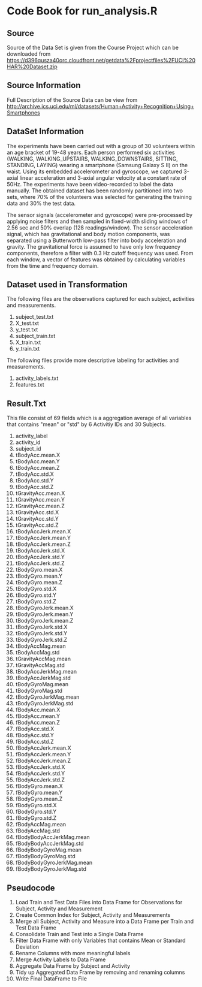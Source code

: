 Code Book for run_analysis.R
========================================

Source
------
Source of the Data Set is given from the Course Project which can be downloaded from https://d396qusza40orc.cloudfront.net/getdata%2Fprojectfiles%2FUCI%20HAR%20Dataset.zip

Source Information
------------------
Full Description of the Source Data can be view from http://archive.ics.uci.edu/ml/datasets/Human+Activity+Recognition+Using+Smartphones

DataSet Information
-------------------
The experiments have been carried out with a group of 30 volunteers within an age bracket of 19-48 years. Each person performed six activities (WALKING, WALKING_UPSTAIRS, WALKING_DOWNSTAIRS, SITTING, STANDING, LAYING) wearing a smartphone (Samsung Galaxy S II) on the waist. Using its embedded accelerometer and gyroscope, we captured 3-axial linear acceleration and 3-axial angular velocity at a constant rate of 50Hz. The experiments have been video-recorded to label the data manually. The obtained dataset has been randomly partitioned into two sets, where 70% of the volunteers was selected for generating the training data and 30% the test data. 

The sensor signals (accelerometer and gyroscope) were pre-processed by applying noise filters and then sampled in fixed-width sliding windows of 2.56 sec and 50% overlap (128 readings/window). The sensor acceleration signal, which has gravitational and body motion components, was separated using a Butterworth low-pass filter into body acceleration and gravity. The gravitational force is assumed to have only low frequency components, therefore a filter with 0.3 Hz cutoff frequency was used. From each window, a vector of features was obtained by calculating variables from the time and frequency domain. 

Dataset used in Transformation
------------------------------
The following files are the observations captured for each subject, activities and measurements.

1. subject_test.txt
2. X_test.txt
3. y_test.txt
4. subject_train.txt
5. X_train.txt
6. y_train.txt

The following files provide more descriptive labeling for activities and measurements.
1. activity_labels.txt
2. features.txt


Result.Txt
----------
This file consist of 69 fields which is a aggregation average of all variables that contains "mean" or "std" by 6 Activitiy IDs and 30 Subjects.

1. activity_label
2. activity_id
3. subject_id
4. tBodyAcc.mean.X
5. tBodyAcc.mean.Y
6. tBodyAcc.mean.Z
7. tBodyAcc.std.X
8. tBodyAcc.std.Y
9. tBodyAcc.std.Z
10. tGravityAcc.mean.X
11. tGravityAcc.mean.Y
12. tGravityAcc.mean.Z
13. tGravityAcc.std.X
14. tGravityAcc.std.Y
15. tGravityAcc.std.Z
16. tBodyAccJerk.mean.X
17. tBodyAccJerk.mean.Y
18. tBodyAccJerk.mean.Z
19. tBodyAccJerk.std.X
20. tBodyAccJerk.std.Y
21. tBodyAccJerk.std.Z
22. tBodyGyro.mean.X
23. tBodyGyro.mean.Y
24. tBodyGyro.mean.Z
25. tBodyGyro.std.X
26. tBodyGyro.std.Y
27. tBodyGyro.std.Z
28. tBodyGyroJerk.mean.X
29. tBodyGyroJerk.mean.Y
30. tBodyGyroJerk.mean.Z
31. tBodyGyroJerk.std.X
32. tBodyGyroJerk.std.Y
33. tBodyGyroJerk.std.Z
34. tBodyAccMag.mean
35. tBodyAccMag.std
36. tGravityAccMag.mean
37. tGravityAccMag.std
38. tBodyAccJerkMag.mean
39. tBodyAccJerkMag.std
40. tBodyGyroMag.mean
41. tBodyGyroMag.std
42. tBodyGyroJerkMag.mean
43. tBodyGyroJerkMag.std
44. fBodyAcc.mean.X
45. fBodyAcc.mean.Y
46. fBodyAcc.mean.Z
47. fBodyAcc.std.X
48. fBodyAcc.std.Y
49. fBodyAcc.std.Z
50. fBodyAccJerk.mean.X
51. fBodyAccJerk.mean.Y
52. fBodyAccJerk.mean.Z
53. fBodyAccJerk.std.X
54. fBodyAccJerk.std.Y
55. fBodyAccJerk.std.Z
56. fBodyGyro.mean.X
57. fBodyGyro.mean.Y
58. fBodyGyro.mean.Z
59. fBodyGyro.std.X
60. fBodyGyro.std.Y
61. fBodyGyro.std.Z
62. fBodyAccMag.mean
63. fBodyAccMag.std
64. fBodyBodyAccJerkMag.mean
65. fBodyBodyAccJerkMag.std
66. fBodyBodyGyroMag.mean
67. fBodyBodyGyroMag.std
68. fBodyBodyGyroJerkMag.mean
69. fBodyBodyGyroJerkMag.std

Pseudocode
----------
1. Load Train and Test Data Files into Data Frame for Observations for Subject, Activity and Measurement
2. Create Common Index for Subject, Activity and Measurements
3. Merge all Subject, Activity and Measure into a Data Frame per Train and Test Data Frame
4. Consolidate Train and Test into a Single Data Frame
5. Filter Data Frame with only Variables that contains Mean or Standard Deviation
6. Rename Columns with more meaningful labels
7. Merge Activity Labels to Data Frame
8. Aggregate Data Frame by Subject and Activity
9. Tidy up Aggregated Data Frame by removing and renaming columns
10. Write Final DataFrame to File

